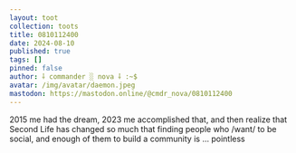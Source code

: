 ```yaml
---
layout: toot
collection: toots
title: 0810112400
date: 2024-08-10
published: true
tags: []
pinned: false
author: ⸸ commander ░ nova ⸸ :~$
avatar: /img/avatar/daemon.jpeg
mastodon: https://mastodon.online/@cmdr_nova/0810112400
---
```


2015 me had the dream, 2023 me accomplished that, and then realize that Second Life has changed so much that finding people who /want/ to be social, and enough of them to build a community is ... pointless
